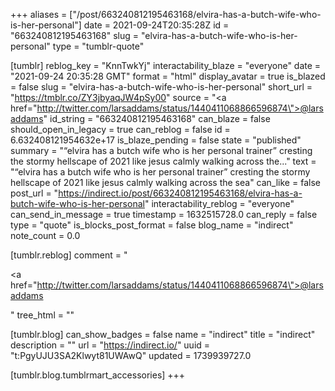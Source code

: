 +++
aliases = ["/post/663240812195463168/elvira-has-a-butch-wife-who-is-her-personal"]
date = 2021-09-24T20:35:28Z
id = "663240812195463168"
slug = "elvira-has-a-butch-wife-who-is-her-personal"
type = "tumblr-quote"

[tumblr]
reblog_key = "KnnTwkYj"
interactability_blaze = "everyone"
date = "2021-09-24 20:35:28 GMT"
format = "html"
display_avatar = true
is_blazed = false
slug = "elvira-has-a-butch-wife-who-is-her-personal"
short_url = "https://tmblr.co/ZY3jbyaqJW4pSy00"
source = "<a href=\"http://twitter.com/larsaddams/status/1440411068866596874\">@larsaddams</a>"
id_string = "663240812195463168"
can_blaze = false
should_open_in_legacy = true
can_reblog = false
id = 6.632408121954632e+17
is_blaze_pending = false
state = "published"
summary = "“elvira has a butch wife who is her personal trainer” cresting the stormy hellscape of 2021 like jesus calmly walking across the..."
text = "“elvira has a butch wife who is her personal trainer” cresting the stormy hellscape of 2021 like jesus calmly walking across the sea"
can_like = false
post_url = "https://indirect.io/post/663240812195463168/elvira-has-a-butch-wife-who-is-her-personal"
interactability_reblog = "everyone"
can_send_in_message = true
timestamp = 1632515728.0
can_reply = false
type = "quote"
is_blocks_post_format = false
blog_name = "indirect"
note_count = 0.0

[tumblr.reblog]
comment = "<p><a href=\"http://twitter.com/larsaddams/status/1440411068866596874\">@larsaddams</a></p>"
tree_html = ""

[tumblr.blog]
can_show_badges = false
name = "indirect"
title = "indirect"
description = ""
url = "https://indirect.io/"
uuid = "t:PgyUJU3SA2Klwyt81UWAwQ"
updated = 1739939727.0

[tumblr.blog.tumblrmart_accessories]
+++
